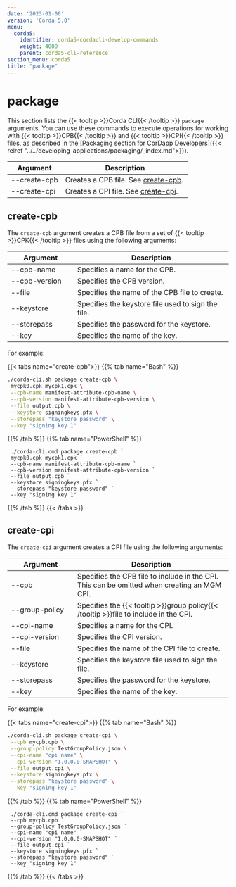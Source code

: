 ```yaml
---
date: '2023-01-06'
version: 'Corda 5.0'
menu:
  corda5:
    identifier: corda5-cordacli-develop-commands
    weight: 4000
    parent: corda5-cli-reference
section_menu: corda5
title: "package"
---
```

# package
This section lists the {{< tooltip >}}Corda CLI{{< /tooltip >}} `package` arguments. You can use these commands to execute operations for working with {{< tooltip >}}CPB{{< /tooltip >}} and {{< tooltip >}}CPI{{< /tooltip >}} files, as described in the [Packaging section for CorDapp Developers]({{< relref "../../developing-applications/packaging/_index.md">}}).

<style>
table th:first-of-type {
    width: 30%;
}
table th:nth-of-type(2) {
    width: 70%;
}
</style>

| Argument | Description                                        |
| --------------------------------------- | -------------------------------------------------- |
| \-\-create-cpb                          | Creates a CPB file. See [create-cpb](#create-cpb). |
| \-\-create-cpi                          | Creates a CPI file. See [create-cpi](#create-cpi). |

## create-cpb

The `create-cpb` argument creates a CPB file from a set of {{< tooltip >}}CPK{{< /tooltip >}} files using the following arguments:

<style>
table th:first-of-type {
    width: 30%;
}
table th:nth-of-type(2) {
    width: 70%;
}
</style>

| Argument | Description                                        |
| --------------------------------------- | -------------------------------------------------- |
| \-\-cpb-name                            | Specifies a name for the CPB.                      |
| \-\-cpb-version                         | Specifies the CPB version.                         |
| \-\-file                                | Specifies the name of the CPB file to create.      |
| \-\-keystore                            | Specifies the keystore file used to sign the file. |
| \-\-storepass                           | Specifies the password for the keystore.           |
| \-\-key                                 | Specifies the name of the key.                     |

For example:

   {{< tabs name="create-cpb">}}
   {{% tab name="Bash" %}}
   ```sh
   ./corda-cli.sh package create-cpb \
    mycpk0.cpk mycpk1.cpk \
    --cpb-name manifest-attribute-cpb-name \
    --cpb-version manifest-attribute-cpb-version \
    --file output.cpb \
    --keystore signingkeys.pfx \
    --storepass "keystore password" \
    --key "signing key 1"
   ```
   {{% /tab %}}
   {{% tab name="PowerShell" %}}
   ```shell
    ./corda-cli.cmd package create-cpb `
    mycpk0.cpk mycpk1.cpk `
    --cpb-name manifest-attribute-cpb-name `
    --cpb-version manifest-attribute-cpb-version `
    --file output.cpb `
    --keystore signingkeys.pfx `
    --storepass "keystore password" `
    --key "signing key 1"
   ```
   {{% /tab %}}
   {{< /tabs >}}

## create-cpi

The `create-cpi` argument creates a CPI file using the following arguments:

<style>
table th:first-of-type {
    width: 30%;
}
table th:nth-of-type(2) {
    width: 70%;
}
</style>

| Argument | Description                                                                                 |
| --------------------------------------- | ------------------------------------------------------------------------------------------- |
| \-\-cpb                                 | Specifies the CPB file to include in the CPI. This can be omitted when creating an MGM CPI.                                              |
| \-\-group-policy                        | Specifies the {{< tooltip >}}group policy{{< /tooltip >}}file to include in the CPI. |
| \-\-cpi-name                            | Specifies a name for the CPI.                                                               |
| \-\-cpi-version                         | Specifies the CPI version.                                                                  |
| \-\-file                                | Specifies the name of the CPI file to create.                                               |
| \-\-keystore                            | Specifies the keystore file used to sign the file.                                          |
| \-\-storepass                           | Specifies the password for the keystore.                                                    |
| \-\-key                                 | Specifies the name of the key.                                                              |

For example:

   {{< tabs name="create-cpi">}}
   {{% tab name="Bash" %}}
   ```sh
   ./corda-cli.sh package create-cpi \
    --cpb mycpb.cpb \
    --group-policy TestGroupPolicy.json \
    --cpi-name "cpi name" \
    --cpi-version "1.0.0.0-SNAPSHOT" \
    --file output.cpi \
    --keystore signingkeys.pfx \
    --storepass "keystore password" \
    --key "signing key 1"
   ```
   {{% /tab %}}
   {{% tab name="PowerShell" %}}
   ```shell
    ./corda-cli.cmd package create-cpi `
    --cpb mycpb.cpb `
    --group-policy TestGroupPolicy.json `
    --cpi-name "cpi name" `
    --cpi-version "1.0.0.0-SNAPSHOT" `
    --file output.cpi `
    --keystore signingkeys.pfx `
    --storepass "keystore password" `
    --key "signing key 1"
   ```
   {{% /tab %}}
   {{< /tabs >}}
